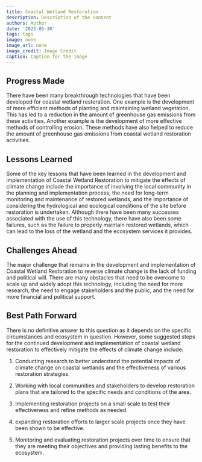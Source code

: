```yaml
---
title: Coastal Wetland Restoration
description: Description of the content
authors: Author
date: '2023-05-30'
tags: tags
image: none
image_url: none
image_credit: Image Credit
caption: Caption for the image
---
```


## Progress Made

There have been many breakthrough technologies that have been developed for coastal wetland restoration. One example is the development of more efficient methods of planting and maintaining wetland vegetation. This has led to a reduction in the amount of greenhouse gas emissions from these activities. Another example is the development of more effective methods of controlling erosion. These methods have also helped to reduce the amount of greenhouse gas emissions from coastal wetland restoration activities.

## Lessons Learned

Some of the key lessons that have been learned in the development and implementation of Coastal Wetland Restoration to mitigate the effects of climate change include the importance of involving the local community in the planning and implementation process, the need for long-term monitoring and maintenance of restored wetlands, and the importance of considering the hydrological and ecological conditions of the site before restoration is undertaken. Although there have been many successes associated with the use of this technology, there have also been some failures, such as the failure to properly maintain restored wetlands, which can lead to the loss of the wetland and the ecosystem services it provides.

## Challenges Ahead

The major challenge that remains in the development and implementation of Coastal Wetland Restoration to reverse climate change is the lack of funding and political will. There are many obstacles that need to be overcome to scale up and widely adopt this technology, including the need for more research, the need to engage stakeholders and the public, and the need for more financial and political support.

## Best Path Forward

There is no definitive answer to this question as it depends on the specific circumstances and ecosystem in question. However, some suggested steps for the continued development and implementation of coastal wetland restoration to effectively mitigate the effects of climate change include:

1. Conducting research to better understand the potential impacts of climate change on coastal wetlands and the effectiveness of various restoration strategies.

2. Working with local communities and stakeholders to develop restoration plans that are tailored to the specific needs and conditions of the area.

3. Implementing restoration projects on a small scale to test their effectiveness and refine methods as needed.

4. expanding restoration efforts to larger scale projects once they have been shown to be effective.

5. Monitoring and evaluating restoration projects over time to ensure that they are meeting their objectives and providing lasting benefits to the ecosystem.
